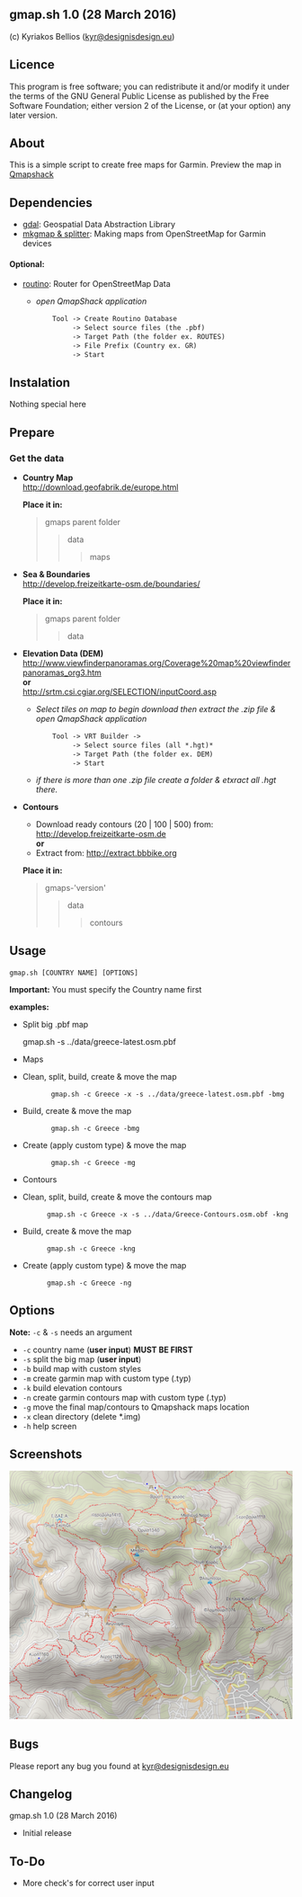 ## gmap.sh 1.0 (28 March 2016)
(c) Kyriakos Bellios (kyr@designisdesign.eu)

## Licence
This program is free software; you can redistribute it and/or modify it under the terms of the GNU General Public License as published by the Free Software Foundation; either version 2 of the License, or (at your option) any later version.

## About
This is a simple script to create free maps for Garmin. Preview the map in [Qmapshack](https://bitbucket.org/maproom/qmapshack/wiki/Home)

## Dependencies
- [gdal](http://www.gdal.org): Geospatial Data Abstraction Library
- [mkgmap & splitter](http://www.mkgmap.org.uk): Making maps from OpenStreetMap for Garmin devices

#### Optional:
- [routino](http://www.routino.org/download/): Router for OpenStreetMap Data
 
  - *open QmapShack application*
 
            Tool -> Create Routino Database 
                 -> Select source files (the .pbf) 
                 -> Target Path (the folder ex. ROUTES) 
                 -> File Prefix (Country ex. GR)
                 -> Start

## Instalation
Nothing special here

## Prepare
### Get the data
* **Country Map**  
  <http://download.geofabrik.de/europe.html>
  
  **Place it in:**
  > gmaps parent folder
  >> data
  >>> maps
  
* **Sea & Boundaries**  
  <http://develop.freizeitkarte-osm.de/boundaries/>
  
  **Place it in:**
  > gmaps parent folder
  >> data

* **Elevation Data (DEM)**  
  <http://www.viewfinderpanoramas.org/Coverage%20map%20viewfinderpanoramas_org3.htm>  
  **or**  
  <http://srtm.csi.cgiar.org/SELECTION/inputCoord.asp>  
  * *Select tiles on map to begin download then extract the .zip file & open QmapShack application*  
    
            Tool -> VRT Builder -> 
                 -> Select source files (all *.hgt)*
                 -> Target Path (the folder ex. DEM) 
                 -> Start
     
  * *if there is more than one .zip file create a folder & etxract all .hgt there.*

* **Contours**
  
  * Download ready contours (20 | 100 | 500) from: <http://develop.freizeitkarte-osm.de>  
    **or**
  * Extract from: <http://extract.bbbike.org>

  **Place it in:**
  > gmaps-'version'
  >> data
  >>> contours
  
## Usage
    gmap.sh [COUNTRY NAME] [OPTIONS]
    
   **Important:** You must specify the Country name first
   
   **examples:**
     
   * Split big .pbf map

        gmap.sh -s ../data/greece-latest.osm.pbf

* Maps
 * Clean, split, build, create & move the map
   
              gmap.sh -c Greece -x -s ../data/greece-latest.osm.pbf -bmg   
              
 * Build, create & move the map
 
              gmap.sh -c Greece -bmg
              
 * Create (apply custom type) & move the map

              gmap.sh -c Greece -mg
              
* Contours
 * Clean, split, build, create & move the contours map

             gmap.sh -c Greece -x -s ../data/Greece-Contours.osm.obf -kng
             
 * Build, create & move the map

             gmap.sh -c Greece -kng
             
 * Create (apply custom type) & move the map

             gmap.sh -c Greece -ng
                
## Options
**Note:** `-c` & `-s` needs an argument  

* `-c` country name (**user input**) **MUST BE FIRST**
* `-s` split the big map (**user input**)
* `-b` build map with custom styles
* `-m` create garmin map with custom type (.typ)
* `-k` build elevation contours
* `-n` create garmin contours map with custom type (.typ)
* `-g` move the final map/contours to Qmapshack maps location
* `-x` clean directory (delete *.img)
* `-h` help screen

## Screenshots

![Map Screenshot](screenshots/gpr.png)

## Bugs
Please report any bug you found at <kyr@designisdesign.eu>

## Changelog
gmap.sh 1.0 (28 March 2016)
  
* Initial release

## To-Do
* More check's for correct user input 
